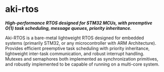 # aki-rtos
_**High-performance RTOS designed for STM32 MCUs, with preemptive O(1) task scheduling, message queues, priority inheritance.**_

Aki-RTOS is a bare-metal lightweight RTOS designed for embedded systems (primarily STM32, or any microcontroller with ARM Architecture). Provides efficient preemptive task scheduling with priority inheritance, lightweight inter-task communication, and robust interrupt handling. Mutexes and semaphores both implemented as synchronization primitives, and robustly implemented to be capable of running on a multi-core system.

